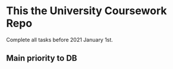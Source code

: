 This the University Coursework Repo
===================================


Complete all tasks before 2021 January 1st.

## Main priority to DB
